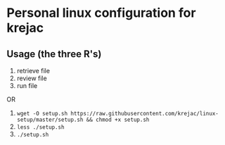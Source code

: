 # Personal linux configuration for krejac

## Usage (the three R's)

1) retrieve file   
2) review file    
3) run file   

OR

1) ```wget -O setup.sh https://raw.githubusercontent.com/krejac/linux-setup/master/setup.sh && chmod +x setup.sh```   
2) ```less ./setup.sh```   
3) ```./setup.sh```   
 
